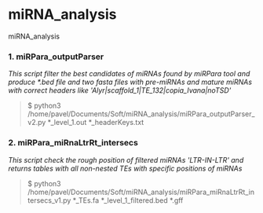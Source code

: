 # miRNA_analysis
miRNA_analysis

### 1. miRPara_outputParser

*This script filter the best candidates of miRNAs found by miRPara tool and produce \*.bed file and two fasta files with pre-miRNAs and mature miRNAs with correct headers like 'Alyr|scaffold_1|TE_132|copia_Ivana|noTSD'*

> $ python3 /home/pavel/Documents/Soft/miRNA_analysis/miRPara_outputParser_v2.py \*_level_1.out \*_headerKeys.txt


### 2. miRPara_miRnaLtrRt_intersecs

*This script check the rough position of filtered miRNAs 'LTR-IN-LTR' and returns tables with all non-nested TEs with specific positions of miRNAs*

> $ python3 /home/pavel/Documents/Soft/miRNA_analysis/miRPara_miRnaLtrRt_intersecs_v1.py *_TEs.fa *_level_1_filtered.bed *.gff

